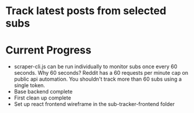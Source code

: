 # Track latest posts from selected subs

# Current Progress

 - scraper-cli.js can be run individually to monitor subs once every 60 seconds. Why 60 seconds? Reddit has a 60 requests per minute cap on public api automation. You shouldn't track more than 60 subs using a single token.
 - Base backend complete
 - First clean up complete
 - Set up react frontend wireframe in the sub-tracker-frontend folder
